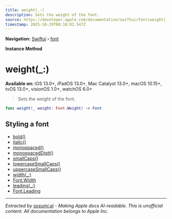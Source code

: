```yaml
---
title: weight(_:)
description: Sets the weight of the font.
source: https://developer.apple.com/documentation/swiftui/font/weight(_:)
timestamp: 2025-10-29T00:10:01.547Z
---
```


**Navigation:** [Swiftui](/documentation/swiftui) › [font](/documentation/swiftui/font)

**Instance Method**

# weight(_:)

**Available on:** iOS 13.0+, iPadOS 13.0+, Mac Catalyst 13.0+, macOS 10.15+, tvOS 13.0+, visionOS 1.0+, watchOS 6.0+

> Sets the weight of the font.

```swift
func weight(_ weight: Font.Weight) -> Font
```

## Styling a font

- [bold()](/documentation/swiftui/font/bold())
- [italic()](/documentation/swiftui/font/italic())
- [monospaced()](/documentation/swiftui/font/monospaced())
- [monospacedDigit()](/documentation/swiftui/font/monospaceddigit())
- [smallCaps()](/documentation/swiftui/font/smallcaps())
- [lowercaseSmallCaps()](/documentation/swiftui/font/lowercasesmallcaps())
- [uppercaseSmallCaps()](/documentation/swiftui/font/uppercasesmallcaps())
- [width(_:)](/documentation/swiftui/font/width(_:))
- [Font.Width](/documentation/swiftui/font/width)
- [leading(_:)](/documentation/swiftui/font/leading(_:))
- [Font.Leading](/documentation/swiftui/font/leading)

---

*Extracted by [sosumi.ai](https://sosumi.ai) - Making Apple docs AI-readable.*
*This is unofficial content. All documentation belongs to Apple Inc.*
